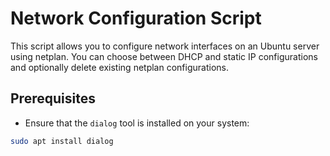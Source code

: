 # Network Configuration Script

This script allows you to configure network interfaces on an Ubuntu server using netplan. You can choose between DHCP and static IP configurations and optionally delete existing netplan configurations.

## Prerequisites

- Ensure that the `dialog` tool is installed on your system:
  
```bash
sudo apt install dialog
